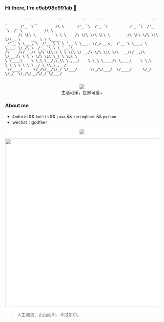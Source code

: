### Hi there, I'm [e9ab98e991ab](https://github.com/e9ab98e991ab/e9ab98e991ab) 👋


```text
         __             __         __      __              __      __      _            __        
       /'_ `\          /\ \      /'_ `\  /'_ `\          /'_ `\  /'_ `\  /' \          /\ \       
   __ /\ \L\ \     __  \ \ \____/\ \L\ \/\ \L\ \     __ /\ \L\ \/\ \L\ \/\_, \     __  \ \ \____  
 /'__`\ \___, \  /'__`\ \ \ '__`\ \___, \/_> _ <_  /'__`\ \___, \ \___, \/_/\ \  /'__`\ \ \ '__`\ 
/\  __/\/__,/\ \/\ \L\.\_\ \ \L\ \/__,/\ \/\ \L\ \/\  __/\/__,/\ \/__,/\ \ \ \ \/\ \L\.\_\ \ \L\ \
\ \____\    \ \_\ \__/.\_\\ \_,__/    \ \_\ \____/\ \____\    \ \_\   \ \_\ \ \_\ \__/.\_\\ \_,__/
 \/____/     \/_/\/__/\/_/ \/___/      \/_/\/___/  \/____/     \/_/    \/_/  \/_/\/__/\/_/ \/___/ 
  
```
 
<div align=center>  
         <img src="https://count.getloli.com/get/@e9ab98e991ab?theme=rule34"/> </br>
         生活可乐，世界可爱~ 
</div>

### About me

- `Android` && `kotlin` && `java` && `springboot` && `python`
- wechat：godfeer 

<div style="background: white ">
<p align="center">
  <a href="https://github.com/qinci">
    <img src="https://github-readme-stats.vercel.app/api?username=e9ab98e991ab&hide=contribs&count_private=true&include_all_commits=true&show_icons=true&theme=vue" />
  </a>
</p> 
         
<div align=center><img src="https://github-readme-stats.vercel.app/api/top-langs/?username=e9ab98e991ab&layout=compact&hide_border=true&langs_count=8" width="550dp"/></div>

> 人生海海、山山而川、不过尔尔。

